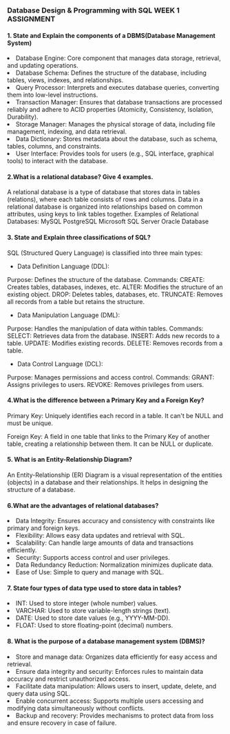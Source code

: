 <h3> Database Design & Programming with SQL  WEEK 1 ASSIGNMENT</h3>

<h4> 1. State and Explain the components of a DBMS(Database Management System) </h4>
<li> Database Engine: Core component that manages data storage, retrieval, and updating operations. </li>
<li>  Database Schema: Defines the structure of the database, including tables, views, indexes, and relationships. </li>
<li> Query Processor: Interprets and executes database queries, converting them into low-level instructions. </li>
<li>  Transaction Manager: Ensures that database transactions are processed reliably and adhere to ACID properties (Atomicity, Consistency, Isolation, Durability). </li>
<li>  Storage Manager: Manages the physical storage of data, including file management, indexing, and data retrieval. </li>
<li>  Data Dictionary: Stores metadata about the database, such as schema, tables, columns, and constraints. </li>
<li>  User Interface: Provides tools for users (e.g., SQL interface, graphical tools) to interact with the database. </li>

<h4> 2.What is a relational database? Give 4 examples. </h4>
A relational database is a type of database that stores data in tables (relations), where each table consists of rows and columns. Data in a relational database is organized into relationships based on common attributes, using keys to link tables together.
Examples of Relational Databases:
MySQL
PostgreSQL
Microsoft SQL Server
Oracle Database

<h4> 3. State and Explain three classifications of SQL? </h4>
SQL (Structured Query Language) is classified into three main types:

* Data Definition Language (DDL):

Purpose: Defines the structure of the database.
Commands:
CREATE: Creates tables, databases, indexes, etc.
ALTER: Modifies the structure of an existing object.
DROP: Deletes tables, databases, etc.
TRUNCATE: Removes all records from a table but retains the structure.
* Data Manipulation Language (DML):

Purpose: Handles the manipulation of data within tables.
Commands:
SELECT: Retrieves data from the database.
INSERT: Adds new records to a table.
UPDATE: Modifies existing records.
DELETE: Removes records from a table.
* Data Control Language (DCL):

Purpose: Manages permissions and access control.
Commands:
GRANT: Assigns privileges to users.
REVOKE: Removes privileges from users.

<h4> 4.What is the difference between a Primary Key and a Foreign Key? </h4>
Primary Key: Uniquely identifies each record in a table. It can't be NULL and must be unique.

Foreign Key: A field in one table that links to the Primary Key of another table, creating a relationship between them. It can be NULL or duplicate.

<h4> 5. What is an Entity-Relationship Diagram? </h4>
An Entity-Relationship (ER) Diagram is a visual representation of the entities (objects) in a database and their relationships. It helps in designing the structure of a database.


<h4> 6.What are the advantages of relational databases? </h4>
<li> Data Integrity: Ensures accuracy and consistency with constraints like primary and foreign keys. </li>
<li> Flexibility: Allows easy data updates and retrieval with SQL.</li>
<li> Scalability: Can handle large amounts of data and transactions efficiently.</li>
<li> Security: Supports access control and user privileges.</li>
<li> Data Redundancy Reduction: Normalization minimizes duplicate data.</li>
<li> Ease of Use: Simple to query and manage with SQL.</li>

<h4> 7. State four types of data type used to store data in tables? </h4>
<li>  INT: Used to store integer (whole number) values. </li>
<li>  VARCHAR: Used to store variable-length strings (text). </li>
<li>  DATE: Used to store date values (e.g., YYYY-MM-DD). </li>
<li> FLOAT: Used to store floating-point (decimal) numbers. </li>

<h4> 8. What is the purpose of a database management system (DBMS)? </h4>
<li> Store and manage data: Organizes data efficiently for easy access and retrieval. </li>
<li> Ensure data integrity and security: Enforces rules to maintain data accuracy and restrict unauthorized access. </li>
<li> Facilitate data manipulation: Allows users to insert, update, delete, and query data using SQL. </li>
<li> Enable concurrent access: Supports multiple users accessing and modifying data simultaneously without conflicts. </li>
<li> Backup and recovery: Provides mechanisms to protect data from loss and ensure recovery in case of failure. </li>
